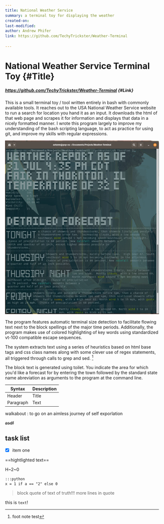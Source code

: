 ```yaml
---
title: National Weather Service
summary: a terminal toy for displaying the weather
created-on:
last-modified:
author: Andrew Phifer
link: https://github.com/TechyTrickster/Weather-Terminal

---
```


# National Weather Service Terminal Toy {#Title}
##### https://github.com/TechyTrickster/Weather-Terminal {#Link}

This is a small terminal toy / tool written entirely in bash with commonly available tools.  It reaches out to the USA National Weather Service website to run a search for location you hand it as an input.  It downloads the html of that web page and scrapes it for information and displays that data in a nicely formatted manner.  I wrote this program largely to improve my understanding of the bash scripting language, to act as practice for using git, and improve my skills with regular expressions. 

![screenshot](../frontend/personal/weather-terminal/weather-terminal-screen-shot.jpg)

The program features automatic terminal size detection to facilitate flowing text next to the block spellings of the major time periods.  Additionally, the program makes use of colored highlighting of key words using standardized vt-100 compatible escape sequences.

The system extracts text using a series of heuristics based on html base tags and css class names along with some clever use of regex statements, all triggered through calls to grep and sed. [^1]


The block text is generated using toilet.  You indicate the area for which you'd like a forecast for by entering the town followed by the standard state name abreviation as arguments to the program at the command line.

| Syntax | Description |
| ----------- | ----------- |
| Header | Title |
| Paragraph | Text |

walkabout
: to go on an aimless journey of self exporlation

~~asdf~~
## task list
- [x] item one

==hightlighted text==

H~2~0

```
:::python
x = 1 if a == "2" else 0
```

[^1]: foot note test

>block quote of text of truth!!!
>more lines in quote


this is `text`!